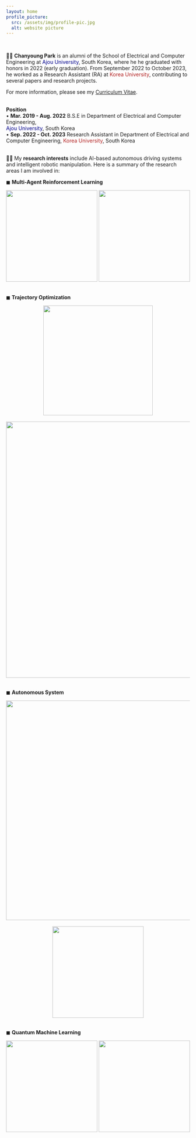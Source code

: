 ```yaml
---
layout: home
profile_picture:
  src: /assets/img/profile-pic.jpg
  alt: website picture
---
```

<br/>
<p>
  👨‍🎓 <b>Chanyoung Park</b> is an alumni of the School of Electrical and Computer Engineering at <font color='#00008b'>Ajou University</font>, South Korea, where he he graduated with honors in 2022 (early graduation). From September 2022 to October 2023, he worked as a Research Assistant (RA) at <font color='#b22222'>Korea University</font>, contributing to several papers and research projects. 
</p>

<p>
  For more information, please see my <a href="https://drive.google.com/file/d/1cDvkoG54rEfbhQQ5oOQe9zONiINBogdN/view?usp=sharing">Curriculum Vitae</a>.
</p>

<p>
  <br/>
  <b>Position</b>
  <br/>
  • <b>Mar. 2019 - Aug. 2022</b> B.S.E in Department of Electrical and Computer Engineering,<br/>
  <font color='#00008b'>Ajou University</font>, South Korea  
  <br/>
  • <b>Sep. 2022 - Oct. 2023</b> Research Assistant in Department of Electrical and Computer Engineering, <font color='#b22222'>Korea University</font>, South Korea
</p> 


<br/>
👨‍🔬 My <b>research interests</b> include AI-based autonomous driving systems and intelligent robotic manipulation. Here is a summary of the research areas I am involved in:
<br/>

<p>
  ◼ <b>Multi-Agent Reinforcement Learning</b>
  <br/>
  <div style="text-align : center;">
    <img src="{{ "/assets/img/paper/smac.jpg" | absolute_url }}" width=250 class="post-pic"/>
    <img src="{{ "/assets/img/paper/smac_reward.jpg" | absolute_url }}" width=250 class="post-pic"/>
  </div>
  <br/>
</p>

<p>
  ◼ <b>Trajectory Optimization</b>
  <br/>
  <div style="text-align : center;">
    <img src="{{ "/assets/img/paper/tiv.jpg" | absolute_url }}" width=300 class="post-pic"/>
  </div>
  <br/>
  <div style="text-align : center;">
    <img src="{{ "/assets/img/paper/traj.jpg" | absolute_url }}" width=700 class="post-pic"/>
  </div>
  <br/>
</p>

<p>
  ◼ <b>Autonomous System</b>
  <br/>
  <div style="text-align : center;">
    <img src="{{ "/assets/img/paper/tits.jpg" | absolute_url }}" width=600 class="post-pic"/>
  </div>
  <br/>
  <div style="text-align : center;">
    <img src="{{ "/assets/img/paper/smac_reward.jpg" | absolute_url }}" width=250 class="post-pic"/>
  </div>
  <br/>
</p>

<p>
  ◼ <b>Quantum Machine Learning</b>
  <br/>
  <div style="text-align : center;">
    <img src="{{ "/assets/img/paper/smac.jpg" | absolute_url }}" width=250 class="post-pic"/>
    <img src="{{ "/assets/img/paper/smac_reward.jpg" | absolute_url }}" width=250 class="post-pic"/>
  </div>
  <br/>
</p>
